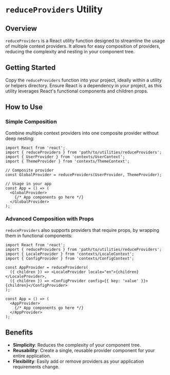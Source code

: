 # `reduceProviders` Utility

## Overview

`reduceProviders` is a React utility function designed to streamline the usage of multiple context providers. It allows for easy composition of providers, reducing the complexity and nesting in your component tree.

## Getting Started

Copy the `reduceProviders` function into your project, ideally within a utility or helpers directory. Ensure React is a dependency in your project, as this utility leverages React's functional components and children props.

## How to Use

### Simple Composition

Combine multiple context providers into one composite provider without deep nesting:

```tsx
import React from 'react';
import { reduceProviders } from 'path/to/utilities/reduceProviders';
import { UserProvider } from 'contexts/UserContext';
import { ThemeProvider } from 'contexts/ThemeContext';

// Composite provider
const GlobalProvider = reduceProviders(UserProvider, ThemeProvider);

// Usage in your app
const App = () => (
  <GlobalProvider>
    {/* App components go here */}
  </GlobalProvider>
);
```

### Advanced Composition with Props

`reduceProviders` also supports providers that require props, by wrapping them in functional components:

```tsx
import React from 'react';
import { reduceProviders } from 'path/to/utilities/reduceProviders';
import { LocaleProvider } from 'contexts/LocaleContext';
import { ConfigProvider } from 'contexts/ConfigContext';

const AppProvider = reduceProviders(
  ({ children }) => <LocaleProvider locale="en">{children}</LocaleProvider>,
  ({ children }) => <ConfigProvider config={{ key: 'value' }}>{children}</ConfigProvider>
);

const App = () => (
  <AppProvider>
    {/* App components go here */}
  </AppProvider>
);
```

## Benefits

- **Simplicity**: Reduces the complexity of your component tree.
- **Reusability**: Create a single, reusable provider component for your entire application.
- **Flexibility**: Easily add or remove providers as your application requirements change.
